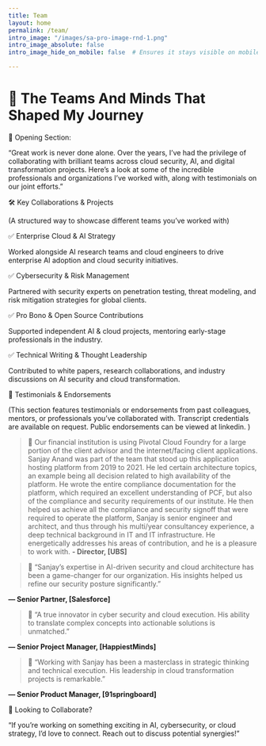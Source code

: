 ```yaml
---
title: Team
layout: home
permalink: /team/
intro_image: "/images/sa-pro-image-rnd-1.png"
intro_image_absolute: false
intro_image_hide_on_mobile: false  # Ensures it stays visible on mobile

---
```


# 🚀  The Teams And Minds That Shaped My Journey

🔹 Opening Section: 

 
 

“Great work is never done alone. Over the years, I’ve had the privilege of collaborating with brilliant teams across cloud security, AI, and digital transformation projects. Here’s a look at some of the incredible professionals and organizations I’ve worked with, along with testimonials on our joint efforts.” 

 

 

🛠️ Key Collaborations & Projects 

 
 

(A structured way to showcase different teams you’ve worked with) 

 
 

✅ Enterprise Cloud & AI Strategy 

Worked alongside AI research teams and cloud engineers to drive enterprise AI adoption and cloud security initiatives. 

 
 

✅ Cybersecurity & Risk Management 

Partnered with security experts on penetration testing, threat modeling, and risk mitigation strategies for global clients. 

 
 

✅ Pro Bono & Open Source Contributions 

Supported independent AI & cloud projects, mentoring early-stage professionals in the industry. 

 
 

✅ Technical Writing & Thought Leadership 

Contributed to white papers, research collaborations, and industry discussions on AI security and cloud transformation. 

 

 

 

📢 Testimonials & Endorsements 

 
 

(This section features testimonials or endorsements from past colleagues, mentors, or professionals you’ve collaborated with. Transcript credentials are available on request. Public endorsements can be viewed at linkedin. ) 



> 💬 Our financial institution is using Pivotal Cloud Foundry for a large portion of the client advisor and the internet/facing client applications. Sanjay Anand was part of the team that stood up this application hosting platform from 2019 to 2021. He  led certain architecture topics, an example being all decision related to high availability of the platform. He wrote the entire compliance documentation for the platform, which required an excellent understanding of PCF, but also of the compliance and security requirements of our institute. He then helped us achieve all the compliance and security signoff that were required to operate the platform, Sanjay is senior engineer and architect, and thus through his multi/year consultancey experience, a deep technical background in IT and IT infrastructure. He energetically addresses his areas of contribution, and he is a pleasure to work with.
**- Director, [UBS]** 
 

> 💬 “Sanjay’s expertise in AI-driven security and cloud architecture has been a game-changer for our organization. His insights helped us refine our security posture significantly.” 

**— Senior Partner, [Salesforce]** 

 
 

> 💬 “A true innovator in cyber security and cloud execution. His ability to translate complex concepts into actionable solutions is unmatched.” 

**— Senior Project Manager, [HappiestMinds]** 

 
 

> 💬 “Working with Sanjay has been a masterclass in strategic thinking and technical execution. His leadership in cloud transformation projects is remarkable.” 

**— Senior Product Manager, [91springboard]** 

 


 

 

🤝 Looking to Collaborate? 

 
 

“If you’re working on something exciting in AI, cybersecurity, or cloud strategy, I’d love to connect. Reach out to discuss potential synergies!” 

 
